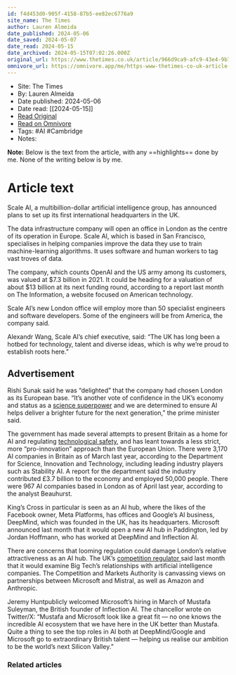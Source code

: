 ```yaml
---
id: f4d453d0-905f-4158-87b5-ee82ec6776a9
site_name: The Times
author: Lauren Almeida
date_published: 2024-05-06
date_saved: 2024-05-07
date_read: 2024-05-15
date_archived: 2024-05-15T07:02:26.000Z
original_url: https://www.thetimes.co.uk/article/966d9ca9-afc9-43e4-9b78-90da48e81bf2?shareToken=b663512a2fc9c9fd3ade2770c4f8c4db
omnivore_url: https://omnivore.app/me/https-www-thetimes-co-uk-article-966-d-9-ca-9-afc-9-43-e-4-9-b-7-18f51e292dd
---
```


 - Site: The Times
 - By: Lauren Almeida
 - Date published: 2024-05-06
 - Date read: [[2024-05-15]]
 - [Read Original](https://www.thetimes.co.uk/article/966d9ca9-afc9-43e4-9b78-90da48e81bf2?shareToken=b663512a2fc9c9fd3ade2770c4f8c4db)
 - [Read on Omnivore](https://omnivore.app/me/https-www-thetimes-co-uk-article-966-d-9-ca-9-afc-9-43-e-4-9-b-7-18f51e292dd)
 - Tags:  #AI  #Cambridge 
 - Notes: 

**Note:** Below is the text from the article, with any ==highlights== done by me. None of the writing below is by me.

# Article text
Scale AI, a multibillion-dollar artificial intelligence group, has announced plans to set up its first international headquarters in the UK. 

The data infrastructure company will open an office in London as the centre of its operation in Europe. Scale AI, which is based in San Francisco, specialises in helping companies improve the data they use to train machine-learning algorithms. It uses software and human workers to tag vast troves of data. 

The company, which counts OpenAI and the US army among its customers, was valued at $7.3 billion in 2021\. It could be heading for a valuation of about $13 billion at its next funding round, according to a report last month on The Information, a website focused on American technology. 

Scale AI’s new London office will employ more than 50 specialist engineers and software developers. Some of the engineers will be from America, the company said. 

Alexandr Wang, Scale AI’s chief executive, said: “The UK has long been a hotbed for technology, talent and diverse ideas, which is why we’re proud to establish roots here.” 

## Advertisement

Rishi Sunak said he was “delighted” that the company had chosen London as its European base. “It’s another vote of confidence in the UK’s economy and status as a [science superpower](https://www.thetimes.co.uk/article/how-to-make-britain-a-science-superpower-by-the-superbrains-xj8crswz6) and we are determined to ensure AI helps deliver a brighter future for the next generation,” the prime minister said.

The government has made several attempts to present Britain as a home for AI and regulating [ technological safety](https://www.thetimes.co.uk/article/copyright-being-eroded-by-lack-of-action-to-control-ai-say-lords-lgnvkmw60), and has leant towards a less strict, more “pro-innovation” approach than the European Union. There were 3,170 AI companies in Britain as of March last year, according to the Department for Science, Innovation and Technology, including leading industry players such as Stability AI. A report for the department said the industry contributed £3.7 billion to the economy and employed 50,000 people. There were 967 AI companies based in London as of April last year, according to the analyst Beauhurst. 

King’s Cross in particular is seen as an AI hub, where the likes of the Facebook owner, Meta Platforms, has offices and Google’s AI business, DeepMind, which was founded in the UK, has its headquarters. Microsoft announced last month that it would open a new AI hub in Paddington, led by Jordan Hoffmann, who has worked at DeepMind and Inflection AI. 

There are concerns that looming regulation could damage London’s relative attractiveness as an AI hub. The UK’s [competition regulator ](https://www.thetimes.co.uk/article/big-techs-ai-dominance-a-real-concern-says-competition-watchdog-l39q83jfv)said last month that it would examine Big Tech’s relationships with artificial intelligence companies. The Competition and Markets Authority is canvassing views on partnerships between Microsoft and Mistral, as well as Amazon and Anthropic.

Jeremy Huntpublicly welcomed Microsoft’s hiring in March of Mustafa Suleyman, the British founder of Inflection AI. The chancellor wrote on Twitter/X: “Mustafa and Microsoft look like a great fit — no one knows the incredible AI ecosystem that we have here in the UK better than Mustafa. Quite a thing to see the top roles in AI both at DeepMind/Google and Microsoft go to extraordinary British talent — helping us realise our ambition to be the world’s next Silicon Valley.”

### Related articles